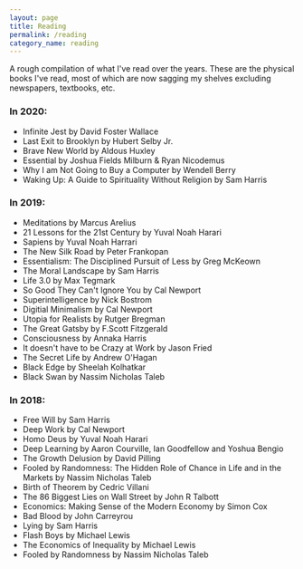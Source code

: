 ```yaml
---
layout: page
title: Reading
permalink: /reading
category_name: reading
---
```


A rough compilation of what I've read over the years. These are the physical books I've read, most of which are now sagging my shelves excluding newspapers, textbooks, etc.

### In 2020:
 - Infinite Jest by David Foster Wallace
 - Last Exit to Brooklyn by Hubert Selby Jr.
 - Brave New World by Aldous Huxley
 - Essential by Joshua Fields Milburn & Ryan Nicodemus
 - Why I am Not Going to Buy a Computer by Wendell Berry
 - Waking Up: A Guide to Spirituality Without Religion by Sam Harris

### In 2019:
- Meditations by Marcus Arelius
- 21 Lessons for the 21st Century by Yuval Noah Harari
- Sapiens by Yuval Noah Harrari
- The New Silk Road by Peter Frankopan
- Essentialism: The Disciplined Pursuit of Less by Greg McKeown
- The Moral Landscape by Sam Harris
- Life 3.0 by Max Tegmark
- So Good They Can't Ignore You by Cal Newport
- Superintelligence by Nick Bostrom
- Digitial Minimalism by Cal Newport
- Utopia for Realists by Rutger Bregman
- The Great Gatsby by F.Scott Fitzgerald
- Consciousness by Annaka Harris
- It doesn't have to be Crazy at Work by Jason Fried
- The Secret Life by Andrew O'Hagan
- Black Edge by Sheelah Kolhatkar
- Black Swan by Nassim Nicholas Taleb

### In 2018:
- Free Will by Sam Harris
- Deep Work by Cal Newport
- Homo Deus by Yuval Noah Harari
- Deep Learning by Aaron Courville, Ian Goodfellow and Yoshua Bengio
- The Growth Delusion by David Pilling
- Fooled by Randomness: The Hidden Role of Chance in Life and in the Markets by Nassim Nicholas Taleb
- Birth of Theorem by Cedric Villani
- The 86 Biggest Lies on Wall Street by John R Talbott
- Economics: Making Sense of the Modern Economy by Simon Cox
- Bad Blood by John Carreyrou
- Lying by Sam Harris
- Flash Boys by Michael Lewis
- The Economics of Inequality by Michael Lewis
- Fooled by Randomness by Nassim Nicholas Taleb
